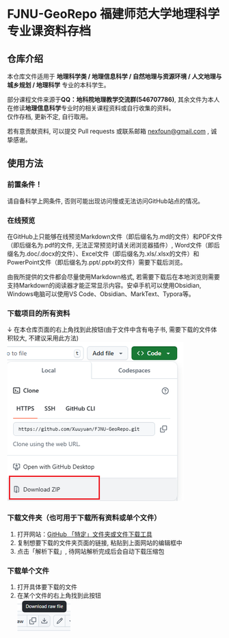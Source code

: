 # FJNU-GeoRepo 福建师范大学地理科学专业课资料存档
## 仓库介绍
本仓库文件适用于 **地理科学类 / 地理信息科学 / 自然地理与资源环境 / 人文地理与城乡规划 / 地理科学** 专业的本科学生。  

部分课程文件来源于**QQ：地科院地理教学交流群(546707786)**, 其余文件为本人在修读**地理信息科学**专业时的相关课程资料或自行收集的资料。  
仅作存档, 更新不定, 自行取用。  
  
若有意贡献资料, 可以提交 Pull requests 或联系邮箱 nexfoun@gmail.com , 诚挚感谢。  

## 使用方法
### 前置条件！
请自备科学上网条件, 否则可能出现访问慢或无法访问GitHub站点的情况。
### 在线预览
在GitHub上只能够在线预览Markdown文件（即后缀名为.md的文件）和PDF文件（即后缀名为.pdf的文件, 无法正常预览时请关闭浏览器插件）, Word文件（即后缀名为.doc/.docx的文件）、Excel文件（即后缀名为.xls/.xlsx的文件）和PowerPoint文件（即后缀名为.ppt/.pptx的文件）需要下载后浏览。  

由我所提供的文件都会尽量使用Markdown格式, 若需要下载后在本地浏览则需要支持Markdown的阅读器才能正常显示内容。安卓手机可以使用Obsidian, Windows电脑可以使用VS Code、Obsidian、MarkText、Typora等。
### 下载项目的所有资料
↓ 在本仓库页面的右上角找到此按钮(由于文件中含有电子书, 需要下载的文件体积较大, 不建议采用此方法)  
![Download ZIP](imgs/download_zip.png)
### 下载文件夹（也可用于下载所有资料或单个文件）
1. 打开网站：[GitHub 「特定」文件夹或文件下载工具](https://blog.luckly-mjw.cn/tool-show/github-directory-downloader/index.html)  
2. 复制想要下载的文件夹页面的链接, 粘贴到上面网站的编辑框中
3. 点击「解析下载」, 待网站解析完成后会自动下载压缩包
### 下载单个文件
1. 打开具体要下载的文件
2. 在某个文件的右上角找到此按钮  
![Download raw file](imgs/download_raw_file.png)